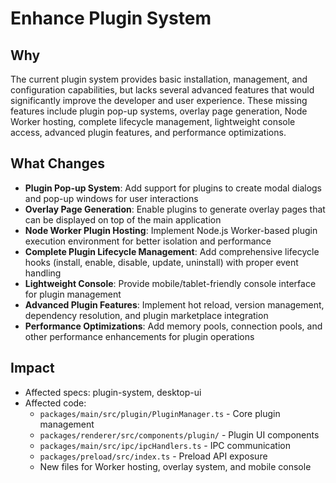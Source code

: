 # Enhance Plugin System

## Why

The current plugin system provides basic installation, management, and configuration capabilities, but lacks several advanced features that would significantly improve the developer and user experience. These missing features include plugin pop-up systems, overlay page generation, Node Worker hosting, complete lifecycle management, lightweight console access, advanced plugin features, and performance optimizations.

## What Changes

- **Plugin Pop-up System**: Add support for plugins to create modal dialogs and pop-up windows for user interactions
- **Overlay Page Generation**: Enable plugins to generate overlay pages that can be displayed on top of the main application
- **Node Worker Plugin Hosting**: Implement Node.js Worker-based plugin execution environment for better isolation and performance
- **Complete Plugin Lifecycle Management**: Add comprehensive lifecycle hooks (install, enable, disable, update, uninstall) with proper event handling
- **Lightweight Console**: Provide mobile/tablet-friendly console interface for plugin management
- **Advanced Plugin Features**: Implement hot reload, version management, dependency resolution, and plugin marketplace integration
- **Performance Optimizations**: Add memory pools, connection pools, and other performance enhancements for plugin operations

## Impact

- Affected specs: plugin-system, desktop-ui
- Affected code: 
  - `packages/main/src/plugin/PluginManager.ts` - Core plugin management
  - `packages/renderer/src/components/plugin/` - Plugin UI components
  - `packages/main/src/ipc/ipcHandlers.ts` - IPC communication
  - `packages/preload/src/index.ts` - Preload API exposure
  - New files for Worker hosting, overlay system, and mobile console